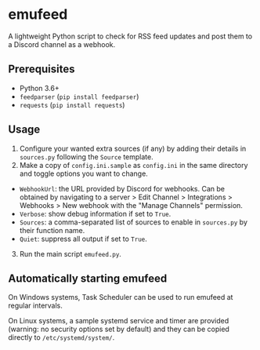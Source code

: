 # emufeed
A lightweight Python script to check for RSS feed updates and post them to a Discord channel as a webhook.

## Prerequisites

 - Python 3.6+
 - `feedparser` (`pip install feedparser`)
 - `requests` (`pip install requests`)

## Usage

1. Configure your wanted extra sources (if any) by adding their details in `sources.py` following the `Source` template.
2. Make a copy of `config.ini.sample` as `config.ini` in the same directory and toggle options you want to change.
  - `WebhookUrl`: the URL provided by Discord for webhooks. Can be obtained by navigating to a server > Edit Channel > Integrations > Webhooks > New webhook with the "Manage Channels" permission.
  - `Verbose`: show debug information if set to `True`.
  - `Sources`: a comma-separated list of sources to enable in `sources.py` by their function name.
  - `Quiet`: suppress all output if set to `True`.
3. Run the main script `emufeed.py`.

## Automatically starting emufeed

On Windows systems, Task Scheduler can be used to run emufeed at regular intervals.

On Linux systems, a sample systemd service and timer are provided (warning: no security options set by default) and they can be copied directly to `/etc/systemd/system/`.